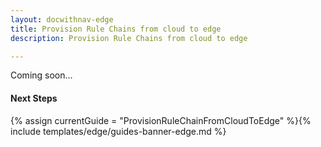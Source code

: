 ```yaml
---
layout: docwithnav-edge
title: Provision Rule Chains from cloud to edge
description: Provision Rule Chains from cloud to edge

---
```


Coming soon…

#### Next Steps

{% assign currentGuide = "ProvisionRuleChainFromCloudToEdge" %}{% include templates/edge/guides-banner-edge.md %}
